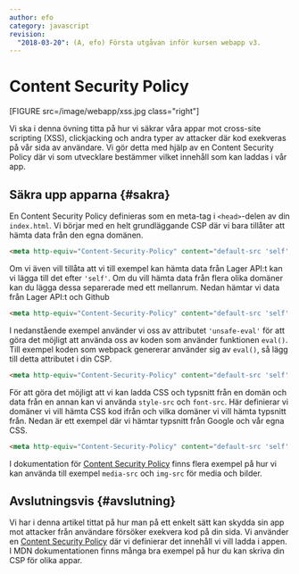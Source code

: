 ```yaml
---
author: efo
category: javascript
revision:
  "2018-03-20": (A, efo) Första utgåvan inför kursen webapp v3.
---
```

Content Security Policy
==================================
[FIGURE src=/image/webapp/xss.jpg class="right"]

Vi ska i denna övning titta på hur vi säkrar våra appar mot cross-site scripting (XSS), clickjacking och andra typer av attacker där kod exekveras på vår sida av användare. Vi gör detta med hjälp av en Content Security Policy där vi som utvecklare bestämmer vilket innehåll som kan laddas i vår app.



<!--more-->



Säkra upp apparna {#sakra}
--------------------------------------
En Content Security Policy definieras som en meta-tag i `<head>`-delen av din `index.html`. Vi börjar med en helt grundläggande CSP där vi bara tillåter att hämta data från den egna domänen.

```html
<meta http-equiv="Content-Security-Policy" content="default-src 'self';">
```

Om vi även vill tillåta att vi till exempel kan hämta data från Lager API:t kan vi lägga till det efter `'self'`. Om du vill hämta data från flera olika domäner kan du lägga dessa separerade med ett mellanrum. Nedan hämtar vi data från Lager API:t och Github

```html
<meta http-equiv="Content-Security-Policy" content="default-src 'self' https://lager.emilfolino.se https://api.github.com;">
```

I nedanstående exempel använder vi oss av attributet `'unsafe-eval'` för att göra det möjligt att använda oss av koden som använder funktionen `eval()`. Till exempel koden som webpack genererar använder sig av `eval()`, så lägg till detta attributet i din CSP.

```html
<meta http-equiv="Content-Security-Policy" content="default-src 'self' https://lager.emilfolino.se https://api.github.com 'unsafe-eval';">
```

För att göra det möjligt att vi kan ladda CSS och typsnitt från en domän och data från en annan kan vi använda `style-src` och `font-src`. Här definierar vi domäner vi vill hämta CSS kod ifrån och vilka domäner vi vill hämta typsnitt från. Nedan är ett exempel där vi hämtar typsnitt från Google och vår egna CSS.

```html
<meta http-equiv="Content-Security-Policy" content="default-src 'self' https://lager.emilfolino.se 'unsafe-eval'; style-src 'self' https://fonts.googleapis.com; font-src https://fonts.gstatic.com;">
```

I dokumentation för [Content Security Policy](https://developer.mozilla.org/en-US/docs/Web/HTTP/CSP) finns flera exempel på hur vi kan använda till exempel `media-src` och `img-src` för media och bilder.



Avslutningsvis {#avslutning}
--------------------------------------

Vi har i denna artikel tittat på hur man på ett enkelt sätt kan skydda sin app mot attacker från användare försöker exekvera kod på din sida. Vi använder en [Content Security Policy](https://developer.mozilla.org/en-US/docs/Web/HTTP/CSP) där vi definierar det innehåll vi vill ladda i appen. I MDN dokumentationen finns många bra exempel på hur du kan skriva din CSP för olika appar.
